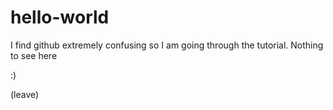 # hello-world

I find github extremely confusing so I am going through the tutorial. Nothing to see here 

:)


(leave)
